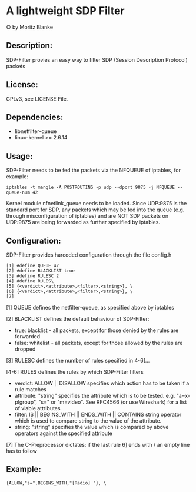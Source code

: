 A lightweight SDP Filter
=================================================

© by Moritz Blanke 


Description:
------------

SDP-Filter provies an easy way to filter SDP (Session Description Protocol) packets


License:
-------

GPLv3, see LICENSE File.


Dependencies:
------------

* libnetfilter-queue
* linux-kernel >= 2.6.14


Usage:
------

SDP-Filter needs to be fed the packets via the NFQUEUE of iptables, for example:

    iptables -t mangle -A POSTROUTING -p udp --dport 9875 -j NFQUEUE --queue-num 42

Kernel module nfnetlink_queue needs to be loaded.
Since UDP:9875 is the standard port for SDP, any packets which may be fed into the queue
(e.g. through misconfiguration of iptables) and are NOT SDP packets on UDP:9875 are
being forwarded as further specified by iptables.


Configuration:
--------------

SDP-Filter provides harcoded configuration through the file config.h

    [1] #define QUEUE 42
    [2] #define BLACKLIST true
    [3] #define RULESC 2
    [4] #define RULES\
    [5]	{<verdict>,<attribute>,<filter>,<string>}, \
    [6]	{<verdict>,<attribute>,<filter>,<string>}, \
    [7]

[1] QUEUE defines the netfilter-queue, as specified above by iptables

[2] BLACKLIST defines the default behaviour of SDP-Filter:
* true: blacklist - all packets, except for those denied by the rules are forwarded 
* false: whitelist - all packets, except for those allowed by the rules are dropped

[3] RULESC defines the number of rules specified in 4-6]...

[4-6] RULES defines the rules by which SDP-Filter filters

* verdict: ALLOW || DISALLOW specifies which action has to be taken if a rule matches
* attribute: "string" specifies the attribute which is to be tested. e.g. "a=x-plgroup", "s=" or "m=video". See RFC4566 (or use Wireshark) for a list of viable attributes
* filter: IS || BEGINS_WITH || ENDS_WITH || CONTAINS string operator which is used to compare string to the value of the attribute.
* string: "string" specifies the value which is compared by above operators against the specified attribute

[7] The C-Preprocessor dictates: if the last rule 6] ends with \ an empty line has to follow

	
Example:
--------

    {ALLOW,"s=",BEGINS_WITH,"[Radio] "}, \

